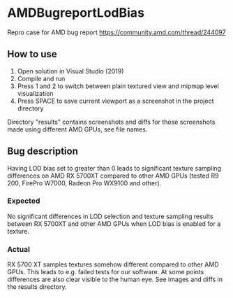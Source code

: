# AMDBugreportLodBias
Repro case for AMD bug report https://community.amd.com/thread/244097

## How to use
1. Open solution in Visual Studio (2019)
2. Compile and run
3. Press 1 and 2 to switch between plain textured view and mipmap level visualization
4. Press SPACE to save current viewport as a screenshot in the project directory

Directory "results" contains screenshots and diffs for those screenshots made using different AMD GPUs, see file names.

## Bug description

Having LOD bias set to greater than 0 leads to significant texture sampling differences on AMD RX 5700XT compared to other AMD GPUs (tested R9 200, FirePro W7000, Radeon Pro WX9100 and other).

### Expected

No significant differences in LOD selection and texture sampling results between RX 5700XT and other AMD GPUs when LOD bias is enabled for a texture.

### Actual

RX 5700 XT samples textures somehow different compared to other AMD GPUs. This leads to e.g. failed tests for our software. At some points differences are also clear visible to the human eye.
See images and diffs in the results directory.

